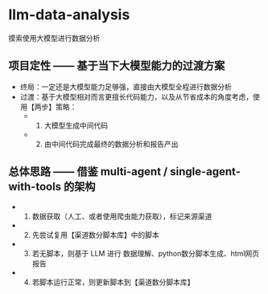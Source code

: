 # llm-data-analysis
摸索使用大模型进行数据分析

## 项目定性 —— 基于当下大模型能力的过渡方案
- 终局：一定还是大模型能力足够强，直接由大模型全程进行数据分析
- 过渡：基于大模型相对而言更擅长代码能力，以及从节省成本的角度考虑，使用【两步】策略：
    - 1. 大模型生成中间代码
    - 2. 由中间代码完成最终的数据分析和报告产出

## 总体思路 —— 借鉴 multi-agent / single-agent-with-tools 的架构
- 1. 数据获取（人工、或者使用爬虫能力获取），标记来源渠道
- 2. 先尝试复用【渠道数分脚本库】中的脚本
- 3. 若无脚本，则基于 LLM 进行 数据理解、python数分脚本生成、html网页报告
- 4. 若脚本运行正常，则更新脚本到【渠道数分脚本库】
